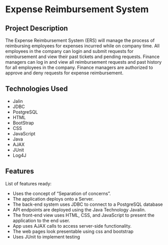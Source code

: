 # Expense Reimbursement System

## Project Description

The Expense Reimbursement System (ERS) will manage the process of reimbursing employees for expenses incurred while on company time. All employees in the company can login and submit requests for reimbursement and view their past tickets and pending requests. Finance managers can log in and view all reimbursement requests and past history for all employees in the company. Finance managers are authorized to approve and deny requests for expense reimbursement.

## Technologies Used

* Jalin
* JDBC
* PostgreSQL
* HTML
* BootStrap
* CSS
* JavaScript
* Java
* AJAX
* JUnit
* Log4J

## Features

List of features ready:
* Uses the concept of “Separation of concerns”.
* The application deploys onto a Server.
* The back-end system uses JDBC to connect to a PostgreSQL database
* API endpoints are deployed using the Java Technology Javalin.
* The front-end view uses HTML, CSS, and JavaScript to present the application to the end user.
* App uses AJAX calls to access server-side functionality. 
* The web pages look presentable using css and bootstrap 
* Uses JUnit to implement testing

